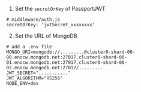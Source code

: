 1. Set the `secretOrKey` of PassportJWT 
```
# middleware/auth.js
secretOrKey: 'jwtSecret_xxxxxxxx'
```

2. Set the URL of MongoDB
```
# add a .env file
MONGO_URI=mongodb://.........@cluster0-shard-00-00.enocw.mongodb.net:27017,cluster0-shard-00-01.enocw.mongodb.net:27017,cluster0-shard-00-02.enocw.mongodb.net:27017/.........
JWT_SECRET="..........."
JWT_ALGORITHM="HS256"
NODE_ENV=dev
```